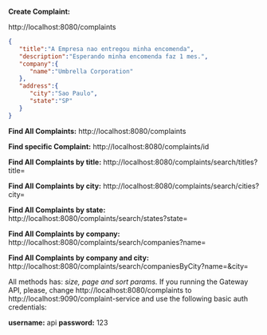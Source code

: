**Create Complaint:**

http://localhost:8080/complaints

```json
{  
   "title":"A Empresa nao entregou minha encomenda",
   "description":"Esperando minha encomenda faz 1 mes.",
   "company":{  
      "name":"Umbrella Corporation"
   },
   "address":{  
      "city":"Sao Paulo",
      "state":"SP"
   }
}
```

**Find All Complaints:**
http://localhost:8080/complaints

**Find specific Complaint:**
http://localhost:8080/complaints/id

**Find All Complaints by title:** 
http://localhost:8080/complaints/search/titles?title=

**Find All Complaints by city:**
http://localhost:8080/complaints/search/cities?city=

**Find All Complaints by state:**
http://localhost:8080/complaints/search/states?state=

**Find All Complaints by company:**
http://localhost:8080/complaints/search/companies?name=

**Find All Complaints by company and city:**
http://localhost:8080/complaints/search/companiesByCity?name=&city=

All methods has: _size, page and sort params._
If you running the Gateway API, please, change http://localhost:8080/complaints to http://localhost:9090/complaint-service and use the following basic auth credentials:

**username:** api
**password:** 123
